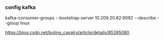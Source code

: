 ### config kafka

kafka-consumer-groups --bootstrap-server 10.209.20.82:9092 --describe --group linux

https://blog.csdn.net/boling_cavalry/article/details/85395080